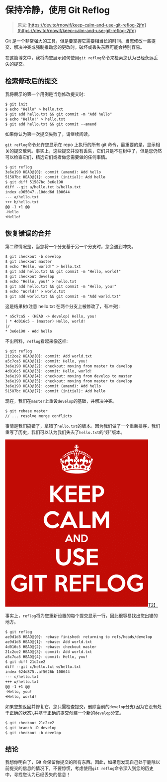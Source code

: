 # 保持冷静，使用 Git Reflog

> 原文:[https://dev.to/rnowif/keep-calm-and-use-git-reflog-2jfn](https://dev.to/rnowif/keep-calm-and-use-git-reflog-2jfn)

Git 是一个非常强大的工具，但是要掌握它需要相当长的时间。当您修改一些提交、解决冲突或强制推动您的更改时，破坏或丢失东西可能会特别容易。

在这篇博文中，我将向您展示如何使用`git reflog`命令来检索您认为已经永远丢失的提交。

## 检索修改后的提交

我将展示的第一个用例是当您修改提交时:

```
$ git init
$ echo "Hello" > hello.txt
$ git add hello.txt && git commit -m "Add hello"
$ echo "Hello!" > hello.txt
$ git add hello.txt && git commit --amend 
```

如果你认为第一次提交失败了，请继续阅读。

`git reflog`命令允许您显示在 repo 上执行的所有 git 命令，最重要的是，显示相关的提交散列。事实上，这些提交并没有丢失，它们只是不在树中了，但是您仍然可以检查它们，精选它们或者做您需要做的任何事情。

```
$ git reflog
3e6e190 HEAD@{0}: commit (amend): Add hello
51587bc HEAD@{1}: commit (initial): Add hello
$ git diff 51587bc 3e6e190
diff --git a/hello.txt b/hello.txt
index e965047..10ddd6d 100644
--- a/hello.txt
+++ b/hello.txt
@@ -1 +1 @@
-Hello
+Hello! 
```

## 恢复错误的合并

第二种情况是，当您将一个分支基于另一个分支时，您会遇到冲突。

```
$ git checkout -b develop
$ git checkout master
$ echo "Hello, world!" > hello.txt
$ git add hello.txt && git commit -m "Hello, world!"
$ git checkout develop
$ echo "Hello, you!" > hello.txt
$ git add hello.txt && git commit -m "Hello, you!"
$ echo "World!" > world.txt
$ git add world.txt && git commit -m "Add world.txt" 
```

这是结果树(注意 hello.txt 在两个分支上被修改了，有冲突):

```
* a5c7ca5 - (HEAD -> develop) Hello, you!
| * 4d016c5 - (master) Hello, world!
|/  
* 3e6e190 - Add hello 
```

不出所料，`reflog`看起来像这样:

```
$ git reflog
21c2ce2 HEAD@{0}: commit: Add world.txt
a5c7ca5 HEAD@{1}: commit: Hello, you!
3e6e190 HEAD@{2}: checkout: moving from master to develop
4d016c5 HEAD@{3}: commit: Hello, world!
3e6e190 HEAD@{4}: checkout: moving from develop to master
3e6e190 HEAD@{5}: checkout: moving from master to develop
3e6e190 HEAD@{6}: commit (amend): Add hello
51587bc HEAD@{7}: commit (initial): Add hello 
```

现在，我们在`master`上重设`develop`的基础，并解决冲突。

```
$ git rebase master
// ... resolve merge conflicts 
```

事情是我们搞错了，拿错了`hello.txt`的版本。因为我们做了一个重新排序，我们重写了历史，我们可以认为我们失去了`hello.txt`的“好”版本。

[![](img/316de9bf24136e737304784f88ecaedf.png)T2】](https://res.cloudinary.com/practicaldev/image/fetch/s--I6wmvDRH--/c_limit%2Cf_auto%2Cfl_progressive%2Cq_auto%2Cw_880/https://rnowif.github.img/git-reflog.png)

事实上，`reflog`将为您重新设置的每个提交显示一行，因此很容易找出您出错的地方。

```
$ git reflog
ae9d1d8 HEAD@{0}: rebase finished: returning to refs/heads/develop
ae9d1d8 HEAD@{1}: rebase: Add world.txt
4d016c5 HEAD@{2}: rebase: checkout master
21c2ce2 HEAD@{3}: commit: Add world.txt
a5c7ca5 HEAD@{4}: commit: Hello, you!
$ git diff 21c2ce2
diff --git c/hello.txt w/hello.txt
index 624d875..af5626b 100644
--- c/hello.txt
+++ w/hello.txt
@@ -1 +1 @@
-Hello, you!
+Hello, world! 
```

如果您想返回并修复它，您只需检查提交，删除当前的`develop`分支(因为它没有处于正确的状态),并基于正确的提交创建一个新的`develop`分支。

```
$ git checkout 21c2ce2
$ git branch -D develop
$ git checkout -b develop 
```

## 结论

我想你明白了，Git 会保留你提交的所有东西。因此，如果您发现自己处于删除以前提交的信息的情况下，不要惊慌，考虑使用`git reflog`命令深入到您的历史中，寻找您认为已经丢失的信息！
